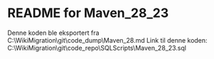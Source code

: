 # README for Maven_28_23
Denne koden ble eksportert fra C:\WikiMigration\git\code_dump\Maven_28.md
Link til denne koden: C:\WikiMigration\git\code_repo\SQLScripts\Maven_28_23.sql

